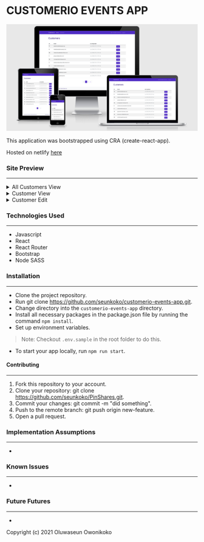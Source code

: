 # CUSTOMERIO EVENTS APP

![img](https://raw.githubusercontent.com/seunkoko/customerio-events-app/master/public/responsive.png)

This application was bootstrapped using CRA (create-react-app).

Hosted on netlify [here](https://customerio-events.netlify.app)


### Site Preview
---
<details>
<summary>All Customers View</summary>

![img](https://raw.githubusercontent.com/seunkoko/customerio-events-app/master/public/customers.png)
</details>

<details>
<summary>Customer View</summary>

![img](https://raw.githubusercontent.com/seunkoko/customerio-events-app/master/public/customerView.png)
</details>

<details>
<summary>Customer Edit</summary>

![img](https://raw.githubusercontent.com/seunkoko/customerio-events-app/master/public/customerEdit.png)
</details>


### Technologies Used
---

- Javascript
- React
- React Router
- Bootstrap
- Node SASS


### Installation
---

- Clone the project repository.
- Run git clone https://github.com/seunkoko/customerio-events-app.git.
- Change directory into the `customerio-events-app` directory.
- Install all necessary packages in the package.json file by running the command `npm install`.
- Set up environment variables.
> Note: Checkout `.env.sample` in the root folder to do this.
- To start your app locally, run `npm run start`.


#### Contributing
---

1. Fork this repository to your account.
2. Clone your repository: git clone https://github.com/seunkoko/PinShares.git.
4. Commit your changes: git commit -m "did something".
5. Push to the remote branch: git push origin new-feature.
6. Open a pull request.


### Implementation Assumptions
---
- 

### Known Issues
---
-

### Future Futures
---
- 


Copyright (c) 2021 Oluwaseun Owonikoko
